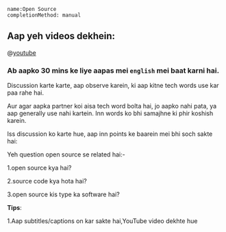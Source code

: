 ```ngMeta
name:Open Source
completionMethod: manual
```

## Aap yeh videos dekhein:

@[youtube](XuK88lawLWg)


### Ab aapko 30 mins ke liye aapas mei `english` mei baat karni hai.

Discussion karte karte, aap observe karein, ki aap kitne tech words use kar paa rahe hai.

Aur agar aapka partner koi aisa tech word bolta hai, jo aapko nahi pata, ya aap generally use nahi kartein. Inn words ko bhi samajhne ki phir koshish karein.

Iss discussion ko karte hue, aap inn points ke baarein mei bhi soch sakte hai:

Yeh question open source se related hai:-

1.open source kya hai?

2.source code kya hota hai?

3.open source kis type ka software hai?

**Tips**:

1.Aap subtitles/captions on kar sakte hai,YouTube video dekhte hue
